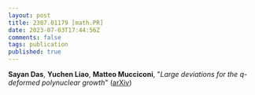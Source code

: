 ```yaml
---
layout: post
title: 2307.01179 [math.PR]
date: 2023-07-03T17:44:56Z
comments: false
tags: publication
published: true
---
```


<b>Sayan Das</b>, <b>Yuchen Liao</b>, <b>Matteo Mucciconi</b>, "<i>Large deviations for the $q$-deformed polynuclear growth</i>" ([arXiv](http://arxiv.org/abs/2307.01179v1))
